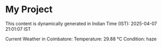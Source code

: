 # My Project

This content is dynamically generated in Indian Time (IST): 2025-04-07 21:01:07 IST


Current Weather in Coimbatore:
Temperature: 29.88 °C
Condition: haze
